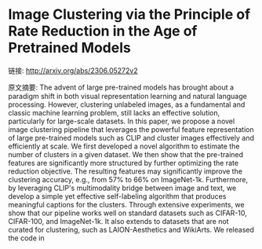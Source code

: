 # Image Clustering via the Principle of Rate Reduction in the Age of Pretrained Models

链接: http://arxiv.org/abs/2306.05272v2

原文摘要:
The advent of large pre-trained models has brought about a paradigm shift in
both visual representation learning and natural language processing. However,
clustering unlabeled images, as a fundamental and classic machine learning
problem, still lacks an effective solution, particularly for large-scale
datasets. In this paper, we propose a novel image clustering pipeline that
leverages the powerful feature representation of large pre-trained models such
as CLIP and cluster images effectively and efficiently at scale. We first
developed a novel algorithm to estimate the number of clusters in a given
dataset. We then show that the pre-trained features are significantly more
structured by further optimizing the rate reduction objective. The resulting
features may significantly improve the clustering accuracy, e.g., from 57\% to
66\% on ImageNet-1k. Furthermore, by leveraging CLIP's multimodality bridge
between image and text, we develop a simple yet effective self-labeling
algorithm that produces meaningful captions for the clusters. Through extensive
experiments, we show that our pipeline works well on standard datasets such as
CIFAR-10, CIFAR-100, and ImageNet-1k. It also extends to datasets that are not
curated for clustering, such as LAION-Aesthetics and WikiArts. We released the
code in 